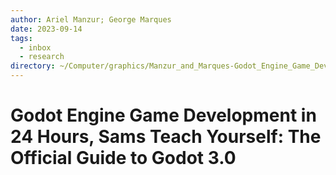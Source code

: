 ```yaml
---
author: Ariel Manzur; George Marques
date: 2023-09-14
tags:
  - inbox
  - research
directory: ~/Computer/graphics/Manzur_and_Marques-Godot_Engine_Game_Development/
---
```


# Godot Engine Game Development in 24 Hours, Sams Teach Yourself: The Official Guide to Godot 3.0



